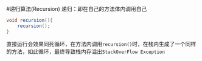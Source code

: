 
#递归算法(Recursion)
递归：即在自己的方法体内调用自己
```java
void recursion(){
    recursion();
}
```
直接运行会效果同死循环，在方法内调用`recursion()`时，在栈内生成了一个同样的方法，如此循环，最终导致栈内存溢出`StackOverFlow Exception`